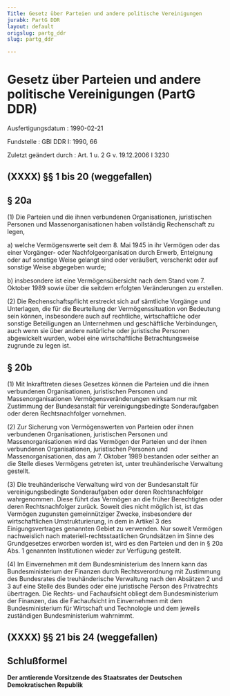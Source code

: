 ```yaml
---
Title: Gesetz über Parteien und andere politische Vereinigungen
jurabk: PartG DDR
layout: default
origslug: partg_ddr
slug: partg_ddr

---
```


# Gesetz über Parteien und andere politische Vereinigungen (PartG DDR)

Ausfertigungsdatum
:   1990-02-21

Fundstelle
:   GBl DDR I: 1990, 66

Zuletzt geändert durch
:   Art. 1 u. 2 G v. 19.12.2006 I 3230


## (XXXX) §§ 1 bis 20 (weggefallen)



## § 20a

(1) Die Parteien und die ihnen verbundenen Organisationen,
juristischen Personen und Massenorganisationen haben vollständig
Rechenschaft zu legen,

a)  welche Vermögenswerte seit dem 8. Mai 1945 in ihr Vermögen oder das
    einer Vorgänger- oder Nachfolgeorganisation durch Erwerb, Enteignung
    oder auf sonstige Weise gelangt sind oder veräußert, verschenkt oder
    auf sonstige Weise abgegeben wurde;


b)  insbesondere ist eine Vermögensübersicht nach dem Stand vom 7. Oktober
    1989 sowie über die seitdem erfolgten Veränderungen zu erstellen.




(2) Die Rechenschaftspflicht erstreckt sich auf sämtliche Vorgänge und
Unterlagen, die für die Beurteilung der Vermögenssituation von
Bedeutung sein können, insbesondere auch auf rechtliche,
wirtschaftliche oder sonstige Beteiligungen an Unternehmen und
geschäftliche Verbindungen, auch wenn sie über andere natürliche oder
juristische Personen abgewickelt wurden, wobei eine wirtschaftliche
Betrachtungsweise zugrunde zu legen ist.


## § 20b

(1) Mit Inkrafttreten dieses Gesetzes können die Parteien und die
ihnen verbundenen Organisationen, juristischen Personen und
Massenorganisationen Vermögensveränderungen wirksam nur mit Zustimmung
der Bundesanstalt für vereinigungsbedingte Sonderaufgaben oder deren
Rechtsnachfolger vornehmen.

(2) Zur Sicherung von Vermögenswerten von Parteien oder ihnen
verbundenen Organisationen, juristischen Personen und
Massenorganisationen wird das Vermögen der Parteien und der ihnen
verbundenen Organisationen, juristischen Personen und
Massenorganisationen, das am 7. Oktober 1989 bestanden oder seither an
die Stelle dieses Vermögens getreten ist, unter treuhänderische
Verwaltung gestellt.

(3) Die treuhänderische Verwaltung wird von der Bundesanstalt für
vereinigungsbedingte Sonderaufgaben oder deren Rechtsnachfolger
wahrgenommen. Diese führt das Vermögen an die früher Berechtigten oder
deren Rechtsnachfolger zurück. Soweit dies nicht möglich ist, ist das
Vermögen zugunsten gemeinnütziger Zwecke, insbesondere der
wirtschaftlichen Umstrukturierung, in dem in Artikel 3 des
Einigungsvertrages genannten Gebiet zu verwenden. Nur soweit Vermögen
nachweislich nach materiell-rechtsstaatlichen Grundsätzen im Sinne des
Grundgesetzes erworben worden ist, wird es den Parteien und den in §
20a Abs. 1 genannten Institutionen wieder zur Verfügung gestellt.

(4) Im Einvernehmen mit dem Bundesministerium des Innern kann das
Bundesministerium der Finanzen durch Rechtsverordnung mit Zustimmung
des Bundesrates die treuhänderische Verwaltung nach den Absätzen 2 und
3 auf eine Stelle des Bundes oder eine juristische Person des
Privatrechts übertragen. Die Rechts- und Fachaufsicht obliegt dem
Bundesministerium der Finanzen, das die Fachaufsicht im Einvernehmen
mit dem Bundesministerium für Wirtschaft und Technologie und dem
jeweils zuständigen Bundesministerium wahrnimmt.


## (XXXX) §§ 21 bis 24 (weggefallen)



## Schlußformel

**Der amtierende Vorsitzende des Staatsrates der Deutschen
Demokratischen Republik**

